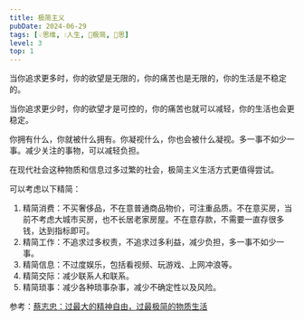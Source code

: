 ```yaml
---
title: 极简主义
pubDate: 2024-06-29
tags: [💡思维, 💧人生, 🥚极简, 🤔思]
level: 3
top: 1
---
```


当你追求更多时，你的欲望是无限的，你的痛苦也是无限的，你的生活是不稳定的。

当你追求更少时，你的欲望才是可控的，你的痛苦也就可以减轻，你的生活也会更稳定。

你拥有什么，你就被什么拥有。你凝视什么，你也会被什么凝视。多一事不如少一事。减少关注的事物，可以减轻负担。

在现代社会这种物质和信息过多过繁的社会，极简主义生活方式更值得尝试。

可以考虑以下精简：
1. 精简消费：不买奢侈品，不在意普通商品物价，可注重品质。不在意买房，当前不考虑大城市买房，也不长居老家房屋。不在意存款，不需要一直存很多钱，达到指标即可。
2. 精简工作：不追求过多权责，不追求过多利益，减少负担，多一事不如少一事。
3. 精简信息：不过度娱乐，包括看视频、玩游戏、上网冲浪等。
4. 精简交际：减少联系人和联系。
5. 精简琐事：减少各种琐事杂事，减少不确定性以及风险。

参考：[蔡志忠：过最大的精神自由，过最极简的物质生活](https://www.bilibili.com/video/BV1S84y187A2/)
